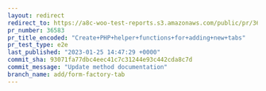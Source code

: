 ```yaml
---
layout: redirect
redirect_to: https://a8c-woo-test-reports.s3.amazonaws.com/public/pr/36583/e2e/index.html
pr_number: 36583
pr_title_encoded: "Create+PHP+helper+functions+for+adding+new+tabs"
pr_test_type: e2e
last_published: "2023-01-25 14:47:29 +0000"
commit_sha: 93071fa77dbc4eec41c7c31244e93c442cda8c7d
commit_message: "Update method documentation"
branch_name: add/form-factory-tab
---
```

